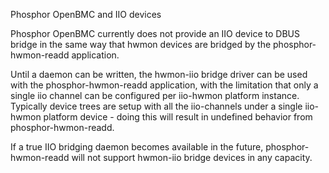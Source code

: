 Phosphor OpenBMC and IIO devices

Phosphor OpenBMC currently does not provide an IIO device to DBUS bridge in the
same way that hwmon devices are bridged by the phosphor-hwmon-readd application.

Until a daemon can be written, the hwmon-iio bridge driver can be used with the
phosphor-hwmon-readd application, with the limitation that only a single iio
channel can be configured per iio-hwmon platform instance. Typically device
trees are setup with all the iio-channels under a single iio-hwmon platform
device - doing this will result in undefined behavior from phosphor-hwmon-readd.

If a true IIO bridging daemon becomes available in the future,
phosphor-hwmon-readd will not support hwmon-iio bridge devices in any capacity.
